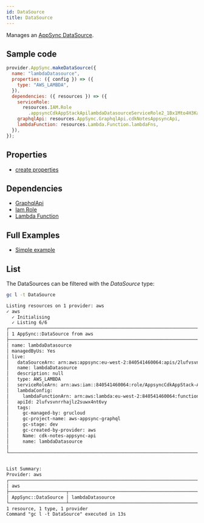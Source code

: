 ```yaml
---
id: DataSource
title: DataSource
---
```


Manages an [AppSync DataSource](https://console.aws.amazon.com/appsync/home?#/apis).

## Sample code

```js
provider.AppSync.makeDataSource({
  name: "lambdaDatasource",
  properties: ({ config }) => ({
    type: "AWS_LAMBDA",
  }),
  dependencies: ({ resources }) => ({
    serviceRole:
      resources.IAM.Role
        .appsyncCdkAppStackApilambdaDatasourceServiceRole2_1Bx1Mto4H3Kag,
    graphqlApi: resources.AppSync.GraphqlApi.cdkNotesAppsyncApi,
    lambdaFunction: resources.Lambda.Function.lambdaFns,
  }),
});
```

## Properties

- [create properties](https://docs.aws.amazon.com/AWSJavaScriptSDK/v3/latest/clients/client-appsync/interfaces/createDataSourcecommandinput.html)

## Dependencies

- [GraphqlApi](./AppSyncGraphqlApi.md)
- [Iam Role](../IAM/IamRole.md)
- [Lambda Function](../Lambda/Function.md)

## Full Examples

- [Simple example](https://github.com/grucloud/grucloud/tree/main/examples/aws/appSync/graphql)

## List

The DataSources can be filtered with the _DataSource_ type:

```sh
gc l -t DataSource
```

```txt
Listing resources on 1 provider: aws
✓ aws
  ✓ Initialising
  ✓ Listing 6/6
┌───────────────────────────────────────────────────────────────────────────────────┐
│ 1 AppSync::DataSource from aws                                                    │
├───────────────────────────────────────────────────────────────────────────────────┤
│ name: lambdaDatasource                                                            │
│ managedByUs: Yes                                                                  │
│ live:                                                                             │
│   dataSourceArn: arn:aws:appsync:eu-west-2:840541460064:apis/2lufvsvnrrhajlz2suw… │
│   name: lambdaDatasource                                                          │
│   description: null                                                               │
│   type: AWS_LAMBDA                                                                │
│   serviceRoleArn: arn:aws:iam::840541460064:role/AppsyncCdkAppStack-ApilambdaDat… │
│   lambdaConfig:                                                                   │
│     lambdaFunctionArn: arn:aws:lambda:eu-west-2:840541460064:function:lambda-fns  │
│   apiId: 2lufvsvnrrhajlz2suwx4nt6vy                                               │
│   tags:                                                                           │
│     gc-managed-by: grucloud                                                       │
│     gc-project-name: aws-appsync-graphql                                          │
│     gc-stage: dev                                                                 │
│     gc-created-by-provider: aws                                                   │
│     Name: cdk-notes-appsync-api                                                   │
│     name: lambdaDatasource                                                        │
│                                                                                   │
└───────────────────────────────────────────────────────────────────────────────────┘


List Summary:
Provider: aws
┌──────────────────────────────────────────────────────────────────────────────────┐
│ aws                                                                              │
├─────────────────────┬────────────────────────────────────────────────────────────┤
│ AppSync::DataSource │ lambdaDatasource                                           │
└─────────────────────┴────────────────────────────────────────────────────────────┘
1 resource, 1 type, 1 provider
Command "gc l -t DataSource" executed in 13s
```
